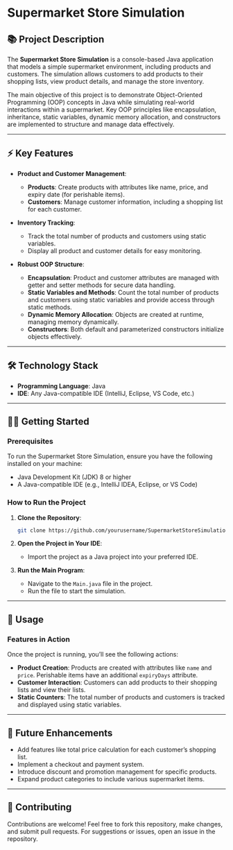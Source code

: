 # **Supermarket Store Simulation**

## 📚 **Project Description**

The **Supermarket Store Simulation** is a console-based Java application that models a simple supermarket environment, including products and customers. The simulation allows customers to add products to their shopping lists, view product details, and manage the store inventory.

The main objective of this project is to demonstrate Object-Oriented Programming (OOP) concepts in Java while simulating real-world interactions within a supermarket. Key OOP principles like encapsulation, inheritance, static variables, dynamic memory allocation, and constructors are implemented to structure and manage data effectively.

---

## ⚡ **Key Features**

- **Product and Customer Management**:
  - **Products**: Create products with attributes like name, price, and expiry date (for perishable items).
  - **Customers**: Manage customer information, including a shopping list for each customer.

- **Inventory Tracking**:
  - Track the total number of products and customers using static variables.
  - Display all product and customer details for easy monitoring.

- **Robust OOP Structure**:
  - **Encapsulation**: Product and customer attributes are managed with getter and setter methods for secure data handling.
  - **Static Variables and Methods**: Count the total number of products and customers using static variables and provide access through static methods.
  - **Dynamic Memory Allocation**: Objects are created at runtime, managing memory dynamically.
  - **Constructors**: Both default and parameterized constructors initialize objects effectively.

---

## 🛠️ **Technology Stack**

- **Programming Language**: Java
- **IDE**: Any Java-compatible IDE (IntelliJ, Eclipse, VS Code, etc.)

---

## 🧑‍💻 **Getting Started**

### **Prerequisites**

To run the Supermarket Store Simulation, ensure you have the following installed on your machine:

- Java Development Kit (JDK) 8 or higher
- A Java-compatible IDE (e.g., IntelliJ IDEA, Eclipse, or VS Code)

### **How to Run the Project**

1. **Clone the Repository**:
    ```bash
    git clone https://github.com/yourusername/SupermarketStoreSimulation.git
    ```
   
2. **Open the Project in Your IDE**:
   - Import the project as a Java project into your preferred IDE.

3. **Run the Main Program**:
   - Navigate to the `Main.java` file in the project.
   - Run the file to start the simulation.

---

## 📝 **Usage**

### Features in Action

Once the project is running, you’ll see the following actions:

- **Product Creation**: Products are created with attributes like `name` and `price`. Perishable items have an additional `expiryDays` attribute.
- **Customer Interaction**: Customers can add products to their shopping lists and view their lists.
- **Static Counters**: The total number of products and customers is tracked and displayed using static variables.

---

## 🚀 Future Enhancements

- Add features like total price calculation for each customer’s shopping list.
- Implement a checkout and payment system.
- Introduce discount and promotion management for specific products.
- Expand product categories to include various supermarket items.

---

## 💬 Contributing

Contributions are welcome! Feel free to fork this repository, make changes, and submit pull requests. For suggestions or issues, open an issue in the repository.

